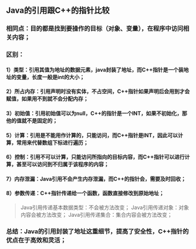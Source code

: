 ## Java的引用跟C++的指针比较
### 相同点：目的都是找到要操作的目标（对象、变量），在程序中访问相关内容；
### 区别：
#### 1）类型：引用其值为地址的数据元素，java封装了地址，而C++指针是一个装地址的变量，长度一般是int的大小；
#### 2）所占内存：引用声明时没有实体，不占空间，C++指针如果声明后会用到才会赋值，如果用不到就不会分配内存；
#### 3）初始值：引用初始值可以为null，C++的指针是一个INT，如果不初始化，那他的值就不是固定的；
#### 5）计算：引用是不能用作计算的，只能访问，而C++指针是INT，因此可以计算，常用来代替数组下标进行遍历；
#### 6）控制：引用不可以计算，只能访问所指向的目标内容，而C++指针可以进行计算，甚至可以访问到不归属于该程序的内容；
#### 7）内存泄漏：Java引用不会产生内存泄漏，而C++的指针会，需要及时回收；
#### 8）参数传递：C++指针传递给一个函数，函数直接修改到原始地址；
> Java引用传递基本数据类型：不会被方法改变；
> Java引用传递对象：对象内容会被方法改变；
> Java引用传递集合：集合内容会被方法改变；

### 总结：Java的引用封装了地址这重细节，提高了安全性，C++指针的优点在于高效和灵活；